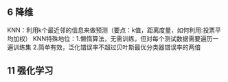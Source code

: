 ## 6 降维
KNN：利用k个最近邻的信息来做预测（要点：k值，距离度量，如何利用:投票平均加权）
KNN特殊地位：1.懒惰算法，无需训练，但对每个测试数据需要遍历一遍训练集 2.简单有效，泛化错误率不超过贝叶斯最优分类器错误率的两倍
## 11 强化学习

